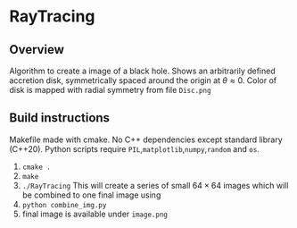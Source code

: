 # RayTracing

## Overview
Algorithm to create a image of a black hole.  Shows an arbitrarily defined accretion disk, symmetrically spaced around the origin at $\theta \approx 0$. Color of disk is mapped with radial symmetry from file `Disc.png`

## Build instructions
Makefile made with cmake. No C++ dependencies except standard library (C++20). Python scripts require `PIL`,`matplotlib`,`numpy`,`random` and `os`.
1) `cmake .`
2) `make`
3) `./RayTracing`
This will create a series of small $64\times 64$ images which will be combined to one final image using
4) `python combine_img.py`
5) final image is available under `image.png`